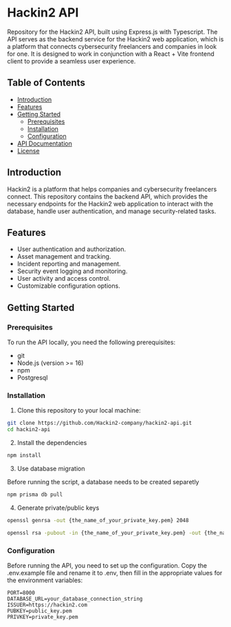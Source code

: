 # Hackin2 API

Repository for the Hackin2 API, built using Express.js with Typescript. The API serves as the backend service for the Hackin2 web application, which is a platform that connects cybersecurity freelancers and companies in look for one. It is designed to work in conjunction with a React + Vite frontend client to provide a seamless user experience.

## Table of Contents

- [Introduction](#introduction)
- [Features](#features)
- [Getting Started](#getting-started)
  - [Prerequisites](#prerequisites)
  - [Installation](#installation)
  - [Configuration](#configuration)
- [API Documentation](#api-documentation)
- [License](#license)

## Introduction

Hackin2 is a platform that helps companies and cybersecurity freelancers connect. This repository contains the backend API, which provides the necessary endpoints for the Hackin2 web application to interact with the database, handle user authentication, and manage security-related tasks.

## Features

- User authentication and authorization.
- Asset management and tracking.
- Incident reporting and management.
- Security event logging and monitoring.
- User activity and access control.
- Customizable configuration options.

## Getting Started

### Prerequisites

To run the API locally, you need the following prerequisites:

- git
- Node.js (version >= 16)
- npm
- Postgresql

### Installation

1. Clone this repository to your local machine:

```bash
git clone https://github.com/Hackin2-company/hackin2-api.git
cd hackin2-api
```

2. Install the dependencies

```bash
npm install
```

3. Use database migration

Before running the script, a database needs to be created separetly

```bash
npm prisma db pull
```

4. Generate private/public keys

```bash
openssl genrsa -out {the_name_of_your_private_key.pem} 2048
```

```bash
openssl rsa -pubout -in {the_name_of_your_private_key.pem} -out {the_name_of_your_public_key.pem}
```

### Configuration

Before running the API, you need to set up the configuration.
Copy the .env.example file and rename it to .env, then fill in the appropriate values for the environment variables:

```
PORT=8000
DATABASE_URL=your_database_connection_string
ISSUER=https://hackin2.com
PUBKEY=public_key.pem
PRIVKEY=private_key.pem
```
